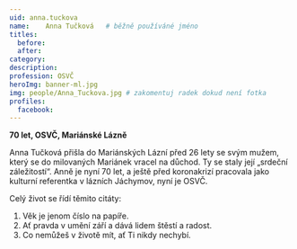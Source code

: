 ```yaml
---
uid: anna.tuckova
name:    Anna Tučková 	# běžně používáné jméno
titles:
  before: 
  after:
category:
description: 
profession: OSVČ
heroImg: banner-ml.jpg
img: people/Anna_Tuckova.jpg # zakomentuj radek dokud není fotka
profiles:
  facebook:
---
```

**70 let, OSVČ, Mariánské Lázně**

Anna Tučková přišla do Mariánských Lázní před 26 lety se svým mužem, který se do milovaných Mariánek vracel na důchod. Ty se staly její „srdeční záležitostí“. Anně je nyní 70 let, a ještě před koronakrizí pracovala jako kulturní referentka v lázních Jáchymov, nyní je OSVČ.

Celý život se řídí těmito citáty: 

 1. Věk je jenom číslo na papíře.
 2. Ať pravda v umění září a dává lidem štěstí a radost.
 3. Co nemůžeš v životě mít, ať Ti nikdy nechybí.
